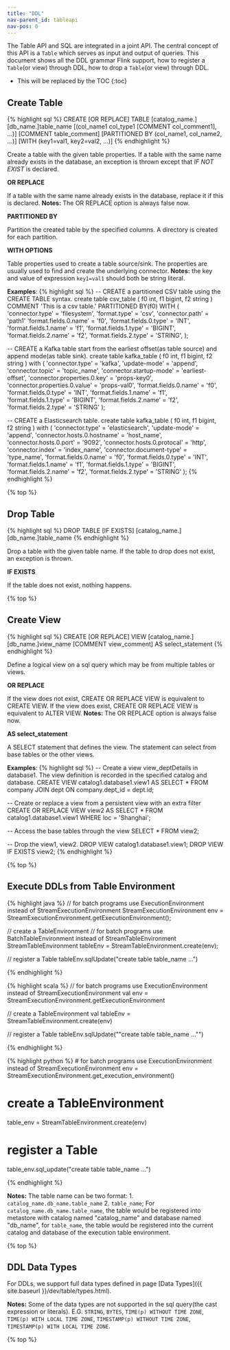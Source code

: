 ```yaml
---
title: "DDL"
nav-parent_id: tableapi
nav-pos: 0
---
```

<!--
Licensed to the Apache Software Foundation (ASF) under one
or more contributor license agreements.  See the NOTICE file
distributed with this work for additional information
regarding copyright ownership.  The ASF licenses this file
to you under the Apache License, Version 2.0 (the
"License"); you may not use this file except in compliance
with the License.  You may obtain a copy of the License at

  http://www.apache.org/licenses/LICENSE-2.0

Unless required by applicable law or agreed to in writing,
software distributed under the License is distributed on an
"AS IS" BASIS, WITHOUT WARRANTIES OR CONDITIONS OF ANY
KIND, either express or implied.  See the License for the
specific language governing permissions and limitations
under the License.
-->

The Table API and SQL are integrated in a joint API. The central concept of this API is a `Table` which serves as input and output of queries. This document shows all the DDL grammar Flink support, how to register a `Table`(or view) through DDL, how to drop a `Table`(or view) through DDL.

* This will be replaced by the TOC
{:toc}

Create Table
---------------------------------------
{% highlight sql %}
CREATE [OR REPLACE] TABLE [catalog_name.][db_name.]table_name
  [(col_name1 col_type1 [COMMENT col_comment1], ...)]
  [COMMENT table_comment]
  [PARTITIONED BY (col_name1, col_name2, ...)]
  [WITH (key1=val1, key2=val2, ...)]
{% endhighlight %}

Create a table with the given table properties. If a table with the same name already exists in the database, an exception is thrown except that *IF NOT EXIST* is declared.

**OR REPLACE**

If a table with the same name already exists in the database, replace it if this is declared. **Notes:** The OR REPLACE option is always false now.

**PARTITIONED BY**

Partition the created table by the specified columns. A directory is created for each partition.

**WITH OPTIONS**

Table properties used to create a table source/sink. The properties are usually used to find and create the underlying connector. **Notes:** the key and value of expression `key1=val1` should both be string literal.

**Examples**:
{% highlight sql %}
-- CREATE a partitioned CSV table using the CREATE TABLE syntax.
create table csv_table (
  f0 int,
  f1 bigint,
  f2 string
) 
COMMENT 'This is a csv table.' 
PARTITIONED BY(f0)
WITH (
  'connector.type' = 'filesystem',
  'format.type' = 'csv',
  'connector.path' = 'path1'
  'format.fields.0.name' = 'f0',
  'format.fields.0.type' = 'INT',
  'format.fields.1.name' = 'f1',
  'format.fields.1.type' = 'BIGINT',
  'format.fields.2.name' = 'f2',
  'format.fields.2.type' = 'STRING',
);

-- CREATE a Kafka table start from the earliest offset(as table source) and append mode(as table sink).
create table kafka_table (
  f0 int,
  f1 bigint,
  f2 string
) with (
  'connector.type' = 'kafka',
  'update-mode' = 'append',
  'connector.topic' = 'topic_name',
  'connector.startup-mode' = 'earliest-offset',
  'connector.properties.0.key' = 'props-key0',
  'connector.properties.0.value' = 'props-val0',
  'format.fields.0.name' = 'f0',
  'format.fields.0.type' = 'INT',
  'format.fields.1.name' = 'f1',
  'format.fields.1.type' = 'BIGINT',
  'format.fields.2.name' = 'f2',
  'format.fields.2.type' = 'STRING'
);

-- CREATE a Elasticsearch table.
create table kafka_table (
  f0 int,
  f1 bigint,
  f2 string
) with (
  'connector.type' = 'elasticsearch',
  'update-mode' = 'append',
  'connector.hosts.0.hostname' = 'host_name',
  'connector.hosts.0.port' = '9092',
  'connector.hosts.0.protocal' = 'http',
  'connector.index' = 'index_name',
  'connector.document-type' = 'type_name',
  'format.fields.0.name' = 'f0',
  'format.fields.0.type' = 'INT',
  'format.fields.1.name' = 'f1',
  'format.fields.1.type' = 'BIGINT',
  'format.fields.2.name' = 'f2',
  'format.fields.2.type' = 'STRING'
);
{% endhighlight %}

{% top %}

Drop Table
---------------------------------------
{% highlight sql %}
DROP TABLE [IF EXISTS] [catalog_name.][db_name.]table_name
{% endhighlight %}

Drop a table with the given table name. If the table to drop does not exist, an exception is thrown.

**IF EXISTS**

If the table does not exist, nothing happens.

{% top %}

Create View
---------------------------------------
{% highlight sql %}
CREATE [OR REPLACE] VIEW [catalog_name.][db_name.]view_name
[COMMENT view_comment]
AS
select_statement
{% endhighlight %}

Define a logical view on a sql query which may be from multiple tables or views.

**OR REPLACE**

If the view does not exist, CREATE OR REPLACE VIEW is equivalent to CREATE VIEW. If the view does exist, CREATE OR REPLACE VIEW is equivalent to ALTER VIEW. **Notes:** The OR REPLACE option is always false now.

**AS select_statement**

A SELECT statement that defines the view. The statement can select from base tables or the other views.

**Examples**:
{% highlight sql %}
-- Create a view view_deptDetails in database1. The view definition is recorded in the specified catalog and database.
CREATE VIEW catalog1.database1.view1
  AS SELECT * FROM company JOIN dept ON company.dept_id = dept.id;

-- Create or replace a view from a persistent view with an extra filter
CREATE OR REPLACE VIEW view2
  AS SELECT * FROM catalog1.database1.view1 WHERE loc = 'Shanghai';

-- Access the base tables through the view
SELECT * FROM view2;

-- Drop the view1, view2.
DROP VIEW catalog1.database1.view1;
DROP VIEW IF EXISTS view2;
{% endhighlight %}

{% top %}

Execute DDLs from Table Environment
---------------------------------------
<div class="codetabs" markdown="1">
<div data-lang="java" markdown="1">
{% highlight java %}
// for batch programs use ExecutionEnvironment instead of StreamExecutionEnvironment
StreamExecutionEnvironment env = StreamExecutionEnvironment.getExecutionEnvironment();

// create a TableEnvironment
// for batch programs use BatchTableEnvironment instead of StreamTableEnvironment
StreamTableEnvironment tableEnv = StreamTableEnvironment.create(env);

// register a Table
tableEnv.sqlUpdate("create table table_name ...")

{% endhighlight %}
</div>

<div data-lang="scala" markdown="1">
{% highlight scala %}
// for batch programs use ExecutionEnvironment instead of StreamExecutionEnvironment
val env = StreamExecutionEnvironment.getExecutionEnvironment

// create a TableEnvironment
val tableEnv = StreamTableEnvironment.create(env)

// register a Table
tableEnv.sqlUpdate(""create table table_name ..."")

{% endhighlight %}
</div>

<div data-lang="python" markdown="1">
{% highlight python %}
# for batch programs use ExecutionEnvironment instead of StreamExecutionEnvironment
env = StreamExecutionEnvironment.get_execution_environment()

# create a TableEnvironment
table_env = StreamTableEnvironment.create(env)

# register a Table
table_env.sql_update("create table table_name ...")

{% endhighlight %}
</div>
</div>

**Notes:** The table name can be two format: 1. `catalog_name.db_name.table_name` 2. `table_name`; For `catalog_name.db_name.table_name`, the table would be registered into metastore with catalog named "catalog_name" and database named "db_name", for `table_name`, the table would be registered into the current catalog and database of the execution table environment.

{% top %}

DDL Data Types
---------------------------------------
For DDLs, we support full data types defined in page [Data Types]({{ site.baseurl }}/dev/table/types.html).

**Notes:** Some of the data types are not supported in the sql query(the cast expression or literals). E.G. `STRING`, `BYTES`, `TIME(p) WITHOUT TIME ZONE`, `TIME(p) WITH LOCAL TIME ZONE`, `TIMESTAMP(p) WITHOUT TIME ZONE`, `TIMESTAMP(p) WITH LOCAL TIME ZONE`.

{% top %}
